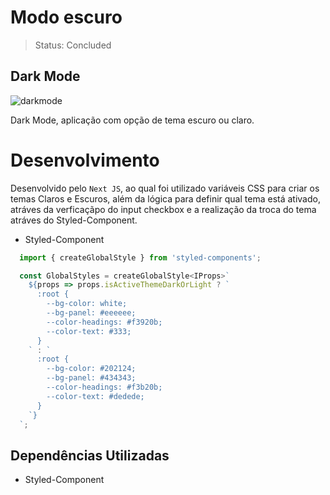 # Modo escuro

> Status: Concluded

## Dark Mode

![darkmode](https://user-images.githubusercontent.com/109045257/197402300-4a0a2b18-1db3-48c5-a015-62765b705507.png)

Dark Mode, aplicação com opção de tema escuro ou claro.

# Desenvolvimento

Desenvolvido pelo `Next JS`, ao qual foi utilizado variáveis CSS para criar os temas Claros e Escuros, além da lógica para definir qual tema está ativado, atráves da verficaçãpo do input checkbox e a realização da troca do tema atráves do Styled-Component.

* Styled-Component 

```js
  import { createGlobalStyle } from 'styled-components'; 

  const GlobalStyles = createGlobalStyle<IProps>`
    ${props => props.isActiveThemeDarkOrLight ? `
      :root {
        --bg-color: white;
        --bg-panel: #eeeeee;
        --color-headings: #f3920b;
        --color-text: #333;
      }
    ` : `
      :root {
        --bg-color: #202124;
        --bg-panel: #434343;
        --color-headings: #f3b20b;
        --color-text: #dedede;
      }
    `}
  `;
```

## Dependências Utilizadas

* Styled-Component 
